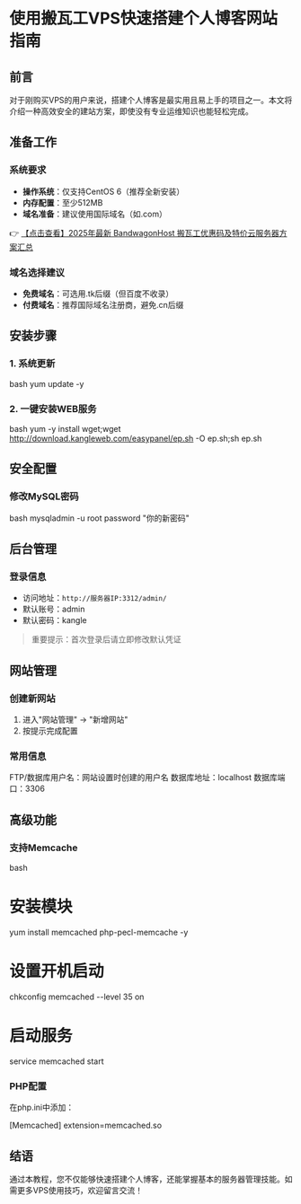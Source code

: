 # 使用搬瓦工VPS快速搭建个人博客网站指南

## 前言
对于刚购买VPS的用户来说，搭建个人博客是最实用且易上手的项目之一。本文将介绍一种高效安全的建站方案，即使没有专业运维知识也能轻松完成。

## 准备工作

### 系统要求
- **操作系统**：仅支持CentOS 6（推荐全新安装）
- **内存配置**：至少512MB
- **域名准备**：建议使用国际域名（如.com）

👉 [【点击查看】2025年最新 BandwagonHost 搬瓦工优惠码及特价云服务器方案汇总](https://bit.ly/banwagon)

### 域名选择建议
- **免费域名**：可选用.tk后缀（但百度不收录）
- **付费域名**：推荐国际域名注册商，避免.cn后缀

## 安装步骤

### 1. 系统更新
bash
yum update -y

### 2. 一键安装WEB服务
bash
yum -y install wget;wget http://download.kangleweb.com/easypanel/ep.sh -O ep.sh;sh ep.sh

## 安全配置

### 修改MySQL密码
bash
mysqladmin -u root password "你的新密码"

## 后台管理

### 登录信息
- 访问地址：`http://服务器IP:3312/admin/`
- 默认账号：admin
- 默认密码：kangle

> 重要提示：首次登录后请立即修改默认凭证

## 网站管理

### 创建新网站
1. 进入"网站管理" → "新增网站"
2. 按提示完成配置

### 常用信息

FTP/数据库用户名：网站设置时创建的用户名
数据库地址：localhost
数据库端口：3306

## 高级功能

### 支持Memcache
bash
# 安装模块
yum install memcached php-pecl-memcache -y
# 设置开机启动
chkconfig memcached --level 35 on
# 启动服务
service memcached start

### PHP配置
在php.ini中添加：

[Memcached]
extension=memcached.so

## 结语
通过本教程，您不仅能够快速搭建个人博客，还能掌握基本的服务器管理技能。如需更多VPS使用技巧，欢迎留言交流！